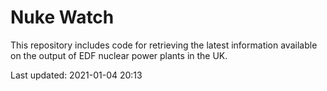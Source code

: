 # Nuke Watch

This repository includes code for retrieving the latest information available on the output of EDF nuclear power plants in the UK.

Last updated: 2021-01-04 20:13